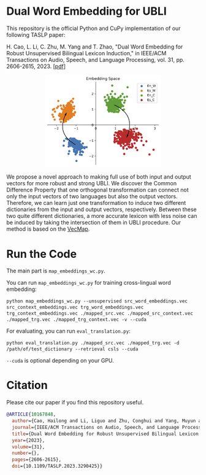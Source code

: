 # Dual Word Embedding for UBLI
This repository is the official Python and CuPy implementation of our following TASLP paper:

H. Cao, L. Li, C. Zhu, M. Yang and T. Zhao, "Dual Word Embedding for Robust Unsupervised Bilingual Lexicon Induction," in IEEE/ACM Transactions on Audio, Speech, and Language Processing, vol. 31, pp. 2606-2615, 2023. [[pdf]](https://doi.org/10.1109/TASLP.2023.3290425)

<div align=center><img src="./embedding%20space.png" width="60%" /></div>

We propose a novel approach to making full use of both input and output vectors for more robust and strong UBLI. We discover the Common Difference Property that one orthogonal transformation can connect not only the input vectors of two languages but also the output vectors. Therefore, we can learn just one transformation to induce two different dictionaries from the input and output vectors, respectively. Between these two quite different dictionaries, a more accurate lexicon with less noise can be induced by taking the intersection of them in UBLI procedure. Our method is based on the [VecMap](https://github.com/artetxem/vecmap.git).

# Run the Code
The main part is `map_embeddings_wc.py`.

You can run `map_embeddings_wc.py` for training cross-lingual word embedding:
```shell
python map_embeddings_wc.py --unsupervised src_word_embeddings.vec src_context_embeddings.vec trg_word_embeddings.vec trg_context_embeddings.vec ./mapped_src.vec ./mapped_src_context.vec ./mapped_trg.vec ./mapped_trg_context.vec -v --cuda
```
For evaluating, you can run `eval_translation.py`:
```shell
python eval_translation.py ./mapped_src.vec ./mapped_trg.vec -d /path/of/test_dictionary --retrieval csls --cuda
```
`--cuda` is optional depending on your GPU.

# Citation
Please cite our paper if you find this repository useful.
```bibtex
@ARTICLE{10167848,
  author={Cao, Hailong and Li, Liguo and Zhu, Conghui and Yang, Muyun and Zhao, Tiejun},
  journal={IEEE/ACM Transactions on Audio, Speech, and Language Processing}, 
  title={Dual Word Embedding for Robust Unsupervised Bilingual Lexicon Induction}, 
  year={2023},
  volume={31},
  number={},
  pages={2606-2615},
  doi={10.1109/TASLP.2023.3290425}}
```